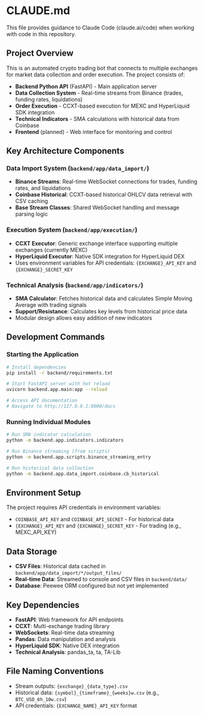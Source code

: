 # CLAUDE.md

This file provides guidance to Claude Code (claude.ai/code) when working with code in this repository.

## Project Overview

This is an automated crypto trading bot that connects to multiple exchanges for market data collection and order execution. The project consists of:

- **Backend Python API** (FastAPI) - Main application server
- **Data Collection System** - Real-time streams from Binance (trades, funding rates, liquidations)
- **Order Execution** - CCXT-based execution for MEXC and HyperLiquid SDK integration
- **Technical Indicators** - SMA calculations with historical data from Coinbase
- **Frontend** (planned) - Web interface for monitoring and control

## Key Architecture Components

### Data Import System (`backend/app/data_import/`)
- **Binance Streams**: Real-time WebSocket connections for trades, funding rates, and liquidations
- **Coinbase Historical**: CCXT-based historical OHLCV data retrieval with CSV caching
- **Base Stream Classes**: Shared WebSocket handling and message parsing logic

### Execution System (`backend/app/execution/`)
- **CCXT Executor**: Generic exchange interface supporting multiple exchanges (currently MEXC)
- **HyperLiquid Executor**: Native SDK integration for HyperLiquid DEX
- Uses environment variables for API credentials: `{EXCHANGE}_API_KEY` and `{EXCHANGE}_SECRET_KEY`

### Technical Analysis (`backend/app/indicators/`)
- **SMA Calculator**: Fetches historical data and calculates Simple Moving Average with trading signals
- **Support/Resistance**: Calculates key levels from historical price data
- Modular design allows easy addition of new indicators

## Development Commands

### Starting the Application
```bash
# Install dependencies
pip install -r backend/requirements.txt

# Start FastAPI server with hot reload
uvicorn backend.app.main:app --reload

# Access API documentation
# Navigate to http://127.0.0.1:8000/docs
```

### Running Individual Modules
```bash
# Run SMA indicator calculation
python -m backend.app.indicators.indicators

# Run Binance streaming (from scripts)
python -m backend.app.scripts.binance_streaming_entry

# Run historical data collection
python -m backend.app.data_import.coinbase.cb_historical
```

## Environment Setup

The project requires API credentials in environment variables:
- `COINBASE_API_KEY` and `COINBASE_API_SECRET` - For historical data
- `{EXCHANGE}_API_KEY` and `{EXCHANGE}_SECRET_KEY` - For trading (e.g., MEXC_API_KEY)

## Data Storage

- **CSV Files**: Historical data cached in `backend/app/data_import/*/output_files/`
- **Real-time Data**: Streamed to console and CSV files in `backend/data/`
- **Database**: Peewee ORM configured but not yet implemented

## Key Dependencies

- **FastAPI**: Web framework for API endpoints
- **CCXT**: Multi-exchange trading library
- **WebSockets**: Real-time data streaming
- **Pandas**: Data manipulation and analysis
- **HyperLiquid SDK**: Native DEX integration
- **Technical Analysis**: pandas_ta, ta, TA-Lib

## File Naming Conventions

- Stream outputs: `{exchange}_{data_type}.csv`
- Historical data: `{symbol}_{timeframe}_{weeks}w.csv` (e.g., `BTC_USD_6h_10w.csv`)
- API credentials: `{EXCHANGE_NAME}_API_KEY` format